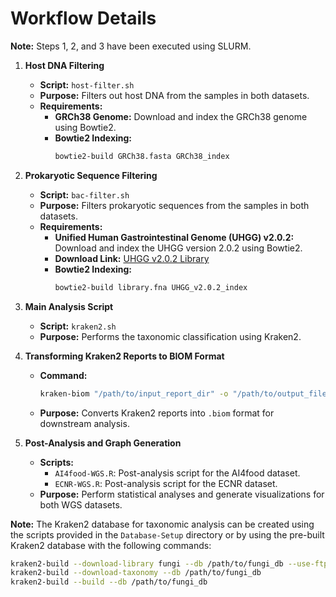 # Workflow Details

**Note:** Steps 1, 2, and 3 have been executed using SLURM.

1. **Host DNA Filtering**
   
   - **Script:** `host-filter.sh`
   - **Purpose:** Filters out host DNA from the samples in both datasets.
   - **Requirements:**
     - **GRCh38 Genome:** Download and index the GRCh38 genome using Bowtie2.
     - **Bowtie2 Indexing:**
       ```bash
       bowtie2-build GRCh38.fasta GRCh38_index
       ```


2. **Prokaryotic Sequence Filtering**
   
   - **Script:** `bac-filter.sh`
   - **Purpose:** Filters prokaryotic sequences from the samples in both datasets.
   - **Requirements:**
     - **Unified Human Gastrointestinal Genome (UHGG) v2.0.2:** Download and index the UHGG version 2.0.2 using Bowtie2.
     - **Download Link:** [UHGG v2.0.2 Library](https://ftp.ebi.ac.uk/pub/databases/metagenomics/mgnify_genomes/human-gut/v2.0.2/kraken2_db_uhgg_v2.0.2/library/library.fna)
     - **Bowtie2 Indexing:**
       ```bash
       bowtie2-build library.fna UHGG_v2.0.2_index
       ```


3. **Main Analysis Script**
   
   - **Script:** `kraken2.sh`
   - **Purpose:** Performs the taxonomic classification using Kraken2.


4. **Transforming Kraken2 Reports to BIOM Format**
   
   - **Command:**
     ```bash
     kraken-biom "/path/to/input_report_dir" -o "/path/to/output_file" --fmt json
     ```
   - **Purpose:** Converts Kraken2 reports into `.biom` format for downstream analysis.

5. **Post-Analysis and Graph Generation**
   
   - **Scripts:**
     - `AI4food-WGS.R`: Post-analysis script for the AI4food dataset.
     - `ECNR-WGS.R`: Post-analysis script for the ECNR dataset.
   - **Purpose:** Perform statistical analyses and generate visualizations for both WGS datasets.




 **Note:** The Kraken2 database for taxonomic analysis can be created using the scripts provided in the `Database-Setup` directory or by using the pre-built Kraken2 database with the following commands:

   ```bash
   kraken2-build --download-library fungi --db /path/to/fungi_db --use-ftp
   kraken2-build --download-taxonomy --db /path/to/fungi_db
   kraken2-build --build --db /path/to/fungi_db
